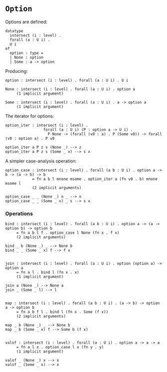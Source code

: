 # `Option`

Options are defined:

    datatype
      intersect (i : level) .
      forall (a : U i) .
      U i
    of
      option : type =
      | None : option
      | Some : a -> option

Producing:

    option : intersect (i : level) . forall (a : U i) . U i

    None : intersect (i : level) . forall (a : U i) . option a
         (1 implicit argument)

    Some : intersect (i : level) . forall (a : U i) . a -> option a
         (1 implicit argument)

The iterator for options:

    option_iter : intersect (i : level) .
                     forall (a : U i) (P : option a -> U i) .
                       P None -> (forall (v0 : a) . P (Some v0)) -> forall (v0 : option a) . P v0

    option_iter a P z s (None _) --> z
    option_iter a P z s (Some _ x) --> s x

A simpler case-analysis operation:

    option_case : intersect (i : level) . forall (a b : U i) . option a -> b -> (a -> b) -> b
                = fn a b l mnone msome . option_iter a (fn v0 . b) mnone msome l
                (2 implicit arguments)

    option_case _ _ (None _) n _ --> n
    option_case _ _ (Some _ x) _ s --> s x


### Operations

    bind : intersect (i : level) . forall (a b : U i) . option a -> (a -> option b) -> option b
         = fn a b l f . option_case l None (fn x . f x)
         (2 implicit arguments)

    bind _ b (None _) _ --> None b
    bind _ _ (Some _ x) f --> f x


    join : intersect (i : level) . forall (a : U i) . option (option a) -> option a
         = fn a l . bind l (fn x . x)
         (1 implicit argument)

    join a (None _) --> None a
    join _ (Some _ l) --> l


    map : intersect (i : level) . forall (a b : U i) . (a -> b) -> option a -> option b
         = fn a b f l . bind l (fn x . Some (f x))
         (2 implicit arguments)

    map _ b (None _) _ --> None b
    map _ b (Some _ x) f --> Some b (f x)


    valof : intersect (i : level) . forall (a : U i) . option a -> a -> a
         = fn a l x . option_case l x (fn y . y)
         (1 implicit argument)

    valof _ (None _) x --> x
    valof _ (Some _ x) --> x
